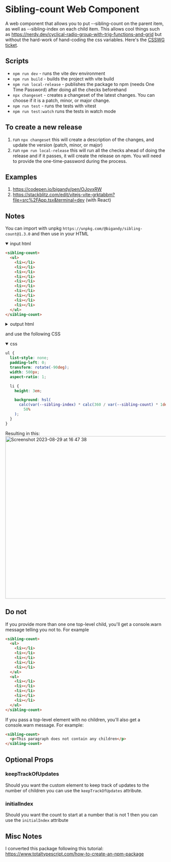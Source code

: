 # Sibling-count Web Component

A web component that allows you to put --sibling-count on the parent item, as well as --sibling-index on each child item. This allows cool things such as https://nerdy.dev/cyclical-radio-group-with-trig-functions-and-grid but without the hard-work of hand-coding the css variables. Here's the [CSSWG ticket](https://github.com/w3c/csswg-drafts/issues/4559).

## Scripts

- `npm run dev` - runs the vite dev environment
- `npm run build` - builds the project with vite build
- `npm run local-release` - publishes the package to npm (needs One Time Password) after doing all the checks beforehand
- `npx changeset` - creates a changeset of the latest changes. You can choose if it is a patch, minor, or major change.
- `npm run test` - runs the tests with vitest
- `npm run test:watch` runs the tests in watch mode

## To create a new release

1. run `npx changeset` this will create a description of the changes, and update the version (patch, minor, or major)
1. run `npm run local-release` this will run all the checks ahead of doing the release and if it passes, it will create the release on npm. You will need to provide the one-time-password during the process.

## Examples

1. https://codepen.io/bigandy/pen/OJovxRW
2. https://stackblitz.com/edit/vitejs-vite-grktabbm?file=src%2FApp.tsx&terminal=dev (with React)

## Notes

You can import with unpkg `https://unpkg.com/@bigandy/sibling-count@1.3.0` and then use in your HTML

<details open>
<summary>input html</summary>

```html
<sibling-count>
  <ul>
    <li></li>
    <li></li>
    <li></li>
    <li></li>
    <li></li>
    <li></li>
    <li></li>
    <li></li>
    <li></li>
    <li></li>
  </ul>
</sibling-count>
```

</details>

<details>
<summary>output html</summary>
which will yield the following HTML when the web-component JS is run:

```html
<ul style="--sibling-count: 10;">
  <li style="--sibling-index: 1;"></li>
  <li style="--sibling-index: 2;"></li>
  <li style="--sibling-index: 3;"></li>
  <li style="--sibling-index: 4;"></li>
  <li style="--sibling-index: 5;"></li>
  <li style="--sibling-index: 6;"></li>
  <li style="--sibling-index: 7;"></li>
  <li style="--sibling-index: 8;"></li>
  <li style="--sibling-index: 9;"></li>
  <li style="--sibling-index: 10;"></li>
</ul>
```

</details>

and use the following CSS

<details open>
<summary>css</summary>

```css
ul {
  list-style: none;
  padding-left: 0;
  transform: rotate(-90deg);
  width: 500px;
  aspect-ratio: 1;

  li {
    height: 3em;

    background: hsl(
      calc(var(--sibling-index) * calc(360 / var(--sibling-count) * 1deg)) 100%
        50%
    );
  }
}
```

</details>

Resulting in this:<br />
<img width="511" alt="Screenshot 2023-08-29 at 16 47 38" src="https://github.com/bigandy/sibling-count/assets/603328/0313dd70-d5c6-4db6-a01a-7892913adc1b">

## Do not

If you provide more than one one top-level child, you'll get a console.warn message telling you not to. For example

```html
<sibling-count>
  <ul>
    <li></li>
    <li></li>
    <li></li>
    <li></li>
    <li></li>
  </ul>
  <ul>
    <li></li>
    <li></li>
    <li></li>
    <li></li>
    <li></li>
  </ul>
</sibling-count>
```

If you pass a top-level element with no children, you'll also get a console.warn message. For example:

```html
<sibling-count>
  <p>This paragraph does not contain any children</p>
</sibling-count>
```

## Optional Props

### keepTrackOfUpdates

Should you want the custom element to keep track of updates to the number of children you can use the `keepTrackOfUpdates` attribute.

### initialIndex

Should you want the count to start at a number that is not 1 then you can use the `initialIndex` attribute

## Misc Notes

I converted this package following this tutorial: https://www.totaltypescript.com/how-to-create-an-npm-package
